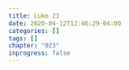 ```yaml
---
title: Luke 23
date: 2020-04-12T12:46:29-04:00
categories: []
tags: []
chapter: "023"
inprogress: false
---
```


